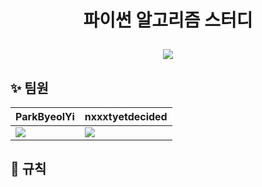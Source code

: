 # <div align="center"> 파이썬 알고리즘 스터디 <p></p> ![](https://i.imgur.com/EdZ1JES.gif) </div>
## :sparkles: 팀원

| ParkByeolYi | nxxxtyetdecided |
| -------- | -------- |
| [![](https://i.imgur.com/1zMaAt1.png)](https://github.com/ParkByeolYi) | [![](https://i.imgur.com/5WZBo5H.png)](https://github.com/nxxxtyetdecided) |


## :book: 규칙
